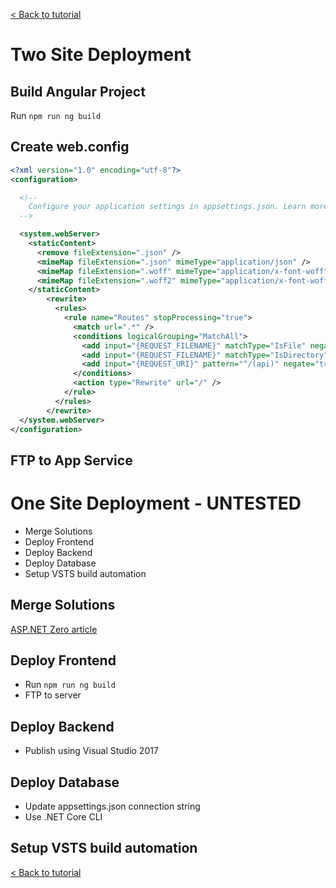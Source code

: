 [< Back to tutorial](README.md)

# Two Site Deployment
## Build Angular Project
Run ```npm run ng build```

## Create web.config
```xml
<?xml version="1.0" encoding="utf-8"?>
<configuration>

  <!--
    Configure your application settings in appsettings.json. Learn more at http://go.microsoft.com/fwlink/?LinkId=786380
  -->

  <system.webServer>
    <staticContent>
      <remove fileExtension=".json" />
      <mimeMap fileExtension=".json" mimeType="application/json" />
	  <mimeMap fileExtension=".woff" mimeType="application/x-font-woff" />
	  <mimeMap fileExtension=".woff2" mimeType="application/x-font-woff" />
    </staticContent>
        <rewrite>
          <rules>
            <rule name="Routes" stopProcessing="true">
              <match url=".*" />
              <conditions logicalGrouping="MatchAll">
                <add input="{REQUEST_FILENAME}" matchType="IsFile" negate="true" />
                <add input="{REQUEST_FILENAME}" matchType="IsDirectory" negate="true" />
                <add input="{REQUEST_URI}" pattern="^/(api)" negate="true" />
              </conditions>
              <action type="Rewrite" url="/" />
            </rule>
          </rules>
        </rewrite>  
  </system.webServer>
</configuration>
```

## FTP to App Service

# One Site Deployment - UNTESTED
* Merge Solutions
* Deploy Frontend
* Deploy Backend
* Deploy Database
* Setup VSTS build automation

## Merge Solutions
[ASP\.NET Zero article](https://www.aspnetzero.com/Documents/Merge-Angular-Client-Server)

## Deploy Frontend
* Run ```npm run ng build```
* FTP to server

## Deploy Backend
* Publish using Visual Studio 2017

## Deploy Database
* Update appsettings.json connection string
* Use .NET Core CLI

## Setup VSTS build automation


[< Back to tutorial](README.md)